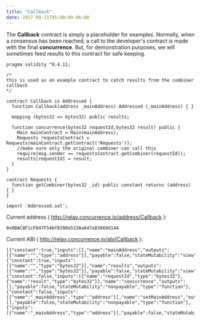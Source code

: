 ```yaml
---
title: "Callback"
date: 2017-09-21T05:00:00-06:00
---
```

The **Callback** contract is simply a placeholder for examples. Normally, when a consensus has been reached, a call to the developer's contract is made with the final **concurrence**. But, for demonstration purposes, we will sometimes feed results to this contract for safe keeping.

```
pragma solidity ^0.4.11;

/*
this is used as an example contract to catch results from the combiner callback 
*/

contract Callback is Addressed {
  function Callback(address _mainAddress) Addressed (_mainAddress) { }

  mapping (bytes32 => bytes32) public results;

  function concurrence(bytes32 requestId,bytes32 result) public {
    Main mainContract = Main(mainAddress);
    Requests requestsContract = Requests(mainContract.getContract('Requests'));
    //make sure only the original combiner can call this
    require(msg.sender == requestsContract.getCombiner(requestId));
    results[requestId] = result;
  }
}

contract Requests {
  function getCombiner(bytes32 _id) public constant returns (address) { }
}

import 'Addressed.sol';

```
Current address ( http://relay.concurrence.io/address/Callback ):
```
0x0BAC8F1cF847F54bf8398e533Aa647a83869d14A
```
Current ABI ( http://relay.concurrence.io/abi/Callback ):
```
[{"constant":true,"inputs":[],"name":"mainAddress","outputs":[{"name":"","type":"address"}],"payable":false,"stateMutability":"view","type":"function"},{"constant":true,"inputs":[{"name":"","type":"bytes32"}],"name":"results","outputs":[{"name":"","type":"bytes32"}],"payable":false,"stateMutability":"view","type":"function"},{"constant":false,"inputs":[{"name":"requestId","type":"bytes32"},{"name":"result","type":"bytes32"}],"name":"concurrence","outputs":[],"payable":false,"stateMutability":"nonpayable","type":"function"},{"constant":false,"inputs":[{"name":"_mainAddress","type":"address"}],"name":"setMainAddress","outputs":[],"payable":false,"stateMutability":"nonpayable","type":"function"},{"inputs":[{"name":"_mainAddress","type":"address"}],"payable":false,"stateMutability":"nonpayable","type":"constructor"}]
```

